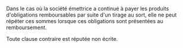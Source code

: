 Dans le cas où la société émettrice a continué à payer les produits d'obligations remboursables par suite d'un tirage au sort, elle ne peut répéter ces sommes lorsque ces obligations sont présentées au remboursement.

Toute clause contraire est réputée non écrite.
